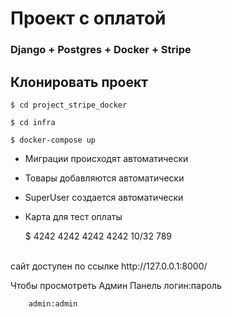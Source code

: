 # Проект с оплатой 

### Django + Postgres + Docker + Stripe

## Клонировать проект

    $ cd project_stripe_docker

    $ cd infra

    $ docker-compose up


* Миграции происходят автоматически 
* Товары добавляются автоматически 
* SuperUser создается автоматически
* Карта для тест оплаты 

    
    $ 4242 4242 4242 4242 
    10/32 
    789

<br>
сайт доступен по ссылке http://127.0.0.1:8000/

Чтобы просмотреть Админ Панель логин:пароль
<br>

        admin:admin


